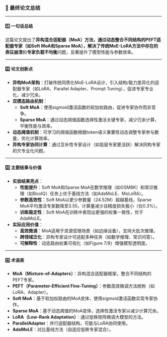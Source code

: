 ### 📄 最终论文总结

---

#### 1️⃣ 一句话总结

这篇论文提出了**异构混合适配器（MoA）**方法，通过动态整合不同结构的PEFT适配器专家（如Soft MoA和Sparse MoA），解决了传统MoE-LoRA方法中存在的**表征崩溃**和**专家负载不均衡**问题，显著提升了模型性能与参数效率。

---

#### 2️⃣ 论文创新点

- **异构MoA架构**：打破传统同质化MoE-LoRA设计，引入结构/能力差异化的适配器专家（如LoRA、Parallel Adapter、Prompt Tuning），促进专家专业化，减少冗余。
- **双模态路由机制**：
  - **Soft MoA**：使用sigmoid激活函数的软加权路由，促进专家协作而非竞争。
  - **Sparse MoA**：通过动态阈值函数选择性激活关键专家，减少冗余计算，平衡性能与效率。
- **动态阈值机制**：可学习的阈值函数根据token语义重要性动态调整专家参与数量，优化计算效率。
- **异构专家协同计算**：通过互补性专家设计（如低层专家更活跃）解决同构专家的欠专业化问题。

---

#### 3️⃣ 主要结果与价值

* **实验结果亮点**：
  - **性能提升**：Soft MoA和Sparse MoA在数学推理（如GSM8K）和常识推理（如BoolQ）任务上优于基线方法（如AdaMoLE、MoLoRA）。
  - **参数高效性**：Soft MoA以更少参数量（24.52M）超越基线，Sparse MoA平均激活专家数降至3.55，计算量减少且精度损失极小（仅0.3%）。
  - **训练稳定性**：Soft MoA在训练中表现出更强的权重一致性，优于AdaMoLE。
* **实际应用价值**：
  - **高效微调**：MoA适用于资源受限场景（如边缘设备），支持大批次推理。
  - **跨领域泛化**：异构专家设计可适配多种任务（如数学推理、常识问答）。
  - **可解释性**：动态路由权重可视化（如Figure 7/8）增强模型透明度。

---

#### 4️⃣ 术语表

* **MoA（Mixture-of-Adapters）**：异构混合适配器框架，整合不同结构的PEFT专家。
* **PEFT（Parameter-Efficient Fine-Tuning）**：参数高效微调方法统称（如LoRA、Adapter）。
* **Soft MoA**：基于软加权路由的MoA变体，使用sigmoid激活函数实现专家协作。
* **Sparse MoA**：基于动态阈值的MoA变体，选择性激活专家以减少计算冗余。
* **LoRA（Low-Rank Adaptation）**：通过低秩矩阵微调大模型的方法。
* **ParallelAdapter**：并行适配器结构，可能与LoRA协同使用。
* **AdaMoLE**：对比基线方法（自适应低秩专家混合）。